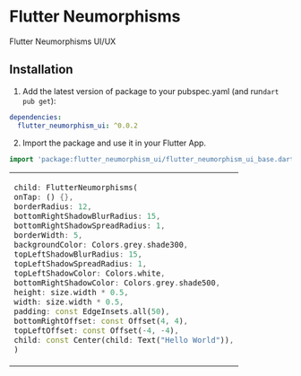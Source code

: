 
# Flutter Neumorphisms

Flutter Neumorphisms UI/UX

## Installation

1. Add the latest version of package to your pubspec.yaml (and run`dart pub get`):
```yaml
dependencies:
  flutter_neumorphism_ui: ^0.0.2
```
2. Import the package and use it in your Flutter App.
```dart
import 'package:flutter_neumorphism_ui/flutter_neumorphism_ui_base.dart';
```

<table>
<tr>
<td>

```dart
child: FlutterNeumorphisms(
onTap: () {},
borderRadius: 12,
bottomRightShadowBlurRadius: 15,
bottomRightShadowSpreadRadius: 1,
borderWidth: 5,
backgroundColor: Colors.grey.shade300,
topLeftShadowBlurRadius: 15,
topLeftShadowSpreadRadius: 1,
topLeftShadowColor: Colors.white,
bottomRightShadowColor: Colors.grey.shade500,
height: size.width * 0.5,
width: size.width * 0.5,
padding: const EdgeInsets.all(50),
bottomRightOffset: const Offset(4, 4),
topLeftOffset: const Offset(-4, -4),
child: const Center(child: Text("Hello World")),
)
```


</td>
</tr>
</table>